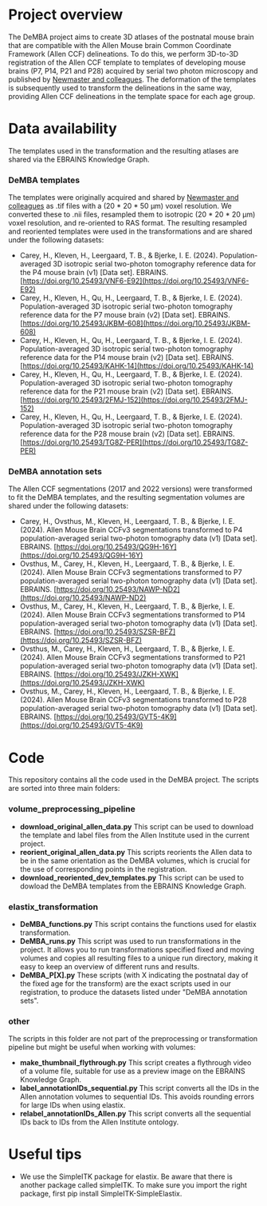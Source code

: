 # Project overview
 The DeMBA project aims to create 3D atlases of the postnatal mouse brain that are compatible with the Allen Mouse brain Common Coordinate Framework (Allen CCF) delineations.
 To do this, we perform 3D-to-3D registration of the Allen CCF template to templates of developing mouse brains (P7, P14, P21 and P28) acquired by serial two photon microscopy and published by [Newmaster and colleagues](https://www.nature.com/articles/s41467-020-15659-1).
 The deformation of the templates is subsequently used to transform the delineations in the same way, providing Allen CCF delineations in the template space for each age group.

# Data availability
 The templates used in the transformation and the resulting atlases are shared via the EBRAINS Knowledge Graph.

 ### DeMBA templates
 The templates were originally acquired and shared by [Newmaster and colleagues](https://www.nature.com/articles/s41467-020-15659-1) as .tif files with a (20 * 20 * 50 µm) voxel resolution. We converted these to .nii files, resampled them to isotropic (20 * 20 * 20 µm) voxel resolution, and re-oriented to RAS format. The resulting resampled and reoriented templates were used in the transformations and are shared under the following datasets:
- Carey, H., Kleven, H., Leergaard, T. B., & Bjerke, I. E. (2024). Population-averaged 3D isotropic serial two-photon tomography reference data for the P4 mouse brain (v1) [Data set]. EBRAINS. [https://doi.org/10.25493/VNF6-E92](https://doi.org/10.25493/VNF6-E92)
- Carey, H., Kleven, H., Qu, H., Leergaard, T. B., & Bjerke, I. E. (2024). Population-averaged 3D isotropic serial two-photon tomography reference data for the P7 mouse brain (v2) [Data set]. EBRAINS. [https://doi.org/10.25493/JKBM-608](https://doi.org/10.25493/JKBM-608)
- Carey, H., Kleven, H., Qu, H., Leergaard, T. B., & Bjerke, I. E. (2024). Population-averaged 3D isotropic serial two-photon tomography reference data for the P14 mouse brain (v2) [Data set]. EBRAINS. [https://doi.org/10.25493/KAHK-14](https://doi.org/10.25493/KAHK-14)
- Carey, H., Kleven, H., Qu, H., Leergaard, T. B., & Bjerke, I. E. (2024). Population-averaged 3D isotropic serial two-photon tomography reference data for the P21 mouse brain (v2) [Data set]. EBRAINS. [https://doi.org/10.25493/2FMJ-152](https://doi.org/10.25493/2FMJ-152)
- Carey, H., Kleven, H., Qu, H., Leergaard, T. B., & Bjerke, I. E. (2024). Population-averaged 3D isotropic serial two-photon tomography reference data for the P28 mouse brain (v2) [Data set]. EBRAINS. [https://doi.org/10.25493/TG8Z-PER](https://doi.org/10.25493/TG8Z-PER)



### DeMBA annotation sets
 The Allen CCF segmentations (2017 and 2022 versions) were transformed to fit the DeMBA templates, and the resulting segmentation volumes are shared under the following datasets:
- Carey, H., Ovsthus, M., Kleven, H., Leergaard, T. B., & Bjerke, I. E. (2024). Allen Mouse Brain CCFv3 segmentations transformed to P4 population-averaged serial two-photon tomography data (v1) [Data set]. EBRAINS. [https://doi.org/10.25493/QG9H-16Y](https://doi.org/10.25493/QG9H-16Y)
- Ovsthus, M., Carey, H., Kleven, H., Leergaard, T. B., & Bjerke, I. E. (2024). Allen Mouse Brain CCFv3 segmentations transformed to P7 population-averaged serial two-photon tomography data (v1) [Data set]. EBRAINS. [https://doi.org/10.25493/NAWP-ND2](https://doi.org/10.25493/NAWP-ND2)
- Ovsthus, M., Carey, H., Kleven, H., Leergaard, T. B., & Bjerke, I. E. (2024). Allen Mouse Brain CCFv3 segmentations transformed to P14 population-averaged serial two-photon tomography data (v1) [Data set]. EBRAINS. [https://doi.org/10.25493/SZSR-BFZ](https://doi.org/10.25493/SZSR-BFZ)
- Ovsthus, M., Carey, H., Kleven, H., Leergaard, T. B., & Bjerke, I. E. (2024). Allen Mouse Brain CCFv3 segmentations transformed to P21 population-averaged serial two-photon tomography data (v1) [Data set]. EBRAINS. [https://doi.org/10.25493/JZKH-XWK](https://doi.org/10.25493/JZKH-XWK)
- Ovsthus, M., Carey, H., Kleven, H., Leergaard, T. B., & Bjerke, I. E. (2024). Allen Mouse Brain CCFv3 segmentations transformed to P28 population-averaged serial two-photon tomography data (v1) [Data set]. EBRAINS. [https://doi.org/10.25493/GVT5-4K9](https://doi.org/10.25493/GVT5-4K9)


 # Code
 This repository contains all the code used in the DeMBA project. The scripts are sorted into three main folders:

 ### volume_preprocessing_pipeline
 - **download_original_allen_data.py** This script can be used to download the template and label files from the Allen Institute used in the current project.
 - **reorient_original_allen_data.py** This scripts reorients the Allen data to be in the same orientation as the DeMBA volumes, which is crucial for the use of corresponding points in the registration.
 - **download_reoriented_dev_templates.py** This script can be used to dowload the DeMBA templates from the EBRAINS Knowledge Graph.
   
 ### elastix_transformation
 - **DeMBA_functions.py** This script contains the functions used for elastix transformation.
 - **DeMBA_runs.py** This script was used to run transformations in the project. It allows you to run transformations specified fixed and moving volumes and copies all resulting files to a unique run directory, making it easy to keep an overview of different runs and results.
 - **DeMBA_P[X].py** These scripts (with X indicating the postnatal day of the fixed age for the transform) are the exact scripts used in our registration, to produce the datasets listed under "DeMBA annotation sets".
   
 ### other
 The scripts in this folder are not part of the preprocessing or transformation pipeline but might be useful when working with volumes:
 - **make_thumbnail_flythrough.py** This script creates a flythrough video of a volume file, suitable for use as a preview image on the EBRAINS Knowledge Graph.
 - **label_annotationIDs_sequential.py** This script converts all the IDs in the Allen annotation volumes to sequential IDs. This avoids rounding errors for large IDs when using elastix.
 - **relabel_annotationIDs_Allen.py** This script converts all the sequential IDs back to IDs from the Allen Institute ontology.

 # Useful tips
 - We use the SimpleITK package for elastix. Be aware that there is another package called simpleITK. To make sure you import the right package, first pip install SimpleITK-SimpleElastix.
